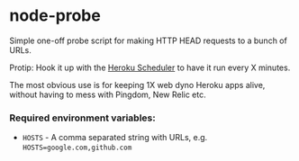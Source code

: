 node-probe
==========

Simple one-off probe script for making HTTP HEAD requests to a bunch of URLs.

Protip: Hook it up with the [Heroku Scheduler](https://devcenter.heroku.com/articles/scheduler) to have it run every X minutes.

The most obvious use is for keeping 1X web dyno Heroku apps alive, without having to mess with Pingdom, New Relic etc.

### Required environment variables:
* `HOSTS` - A comma separated string with URLs, e.g. `HOSTS=google.com,github.com`
